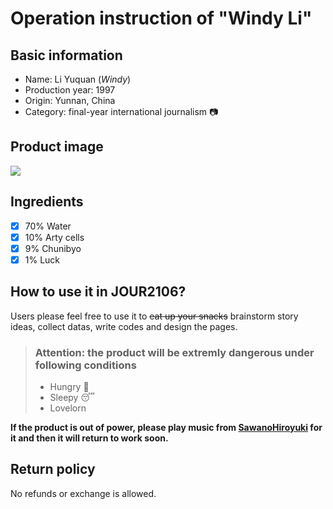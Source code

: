 # Operation instruction of "Windy Li"
## Basic information
* Name: Li Yuquan (*Windy*)
* Production year: 1997
* Origin: Yunnan, China
* Category: final-year international journalism  :camera:
## Product image
![](http://ent.people.com.cn/NMediaFile/2015/1204/MAIN201512041049000214601355701.jpg)
## Ingredients
- [x] 70% Water
- [x] 10% Arty cells
- [x] 9% Chunibyo
- [x] 1% Luck
## How to use it in JOUR2106?
Users please feel free to use it to ~~eat up your snacks~~ brainstorm story ideas, collect datas, write codes and design the pages. 
> ### Attention: the product will be extremly dangerous under following conditions
>   - Hungry  :rice:
>   - Sleepy  :sleeping:
>   - Lovelorn  

**If the product is out of power, please play music from [SawanoHiroyuki](http://www.sonymusic.co.jp/artist/sawanohiroyukinzk/) for it and then it will return to work soon.**
## Return policy
No refunds or exchange is allowed.
